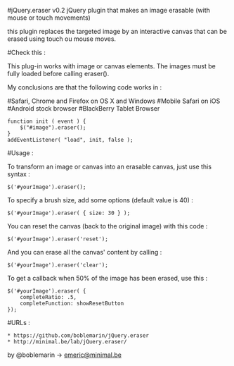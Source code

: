 #jQuery.eraser v0.2
jQuery plugin that makes an image erasable (with mouse or touch movements)

this plugin replaces the targeted image by an interactive canvas that can be erased
using touch ou mouse moves.


#Check this :

This plug-in works with image or canvas elements.
The images must be fully loaded before calling eraser().


My conclusions are that the following code works in :

#Safari, Chrome and Firefox on OS X and Windows
#Mobile Safari on iOS
#Android stock browser
#BlackBerry Tablet Browser


	function init ( event ) {
		$("#image").eraser();
	}
	addEventListener( "load", init, false );



#Usage :


To transform an image or canvas into an erasable canvas, just use this syntax :

	$('#yourImage').eraser();

	
To specify a brush size, add some options (default value is 40) :

	$('#yourImage').eraser( { size: 30 } );


You can reset the canvas (back to the original image) with this code :

	$('#yourImage').eraser('reset');


And you can erase all the canvas' content by calling :

	$('#yourImage').eraser('clear');
	
	
To get a callback when 50% of the image has been erased, use this :
	
	$('#yourImage').eraser( {
		completeRatio: .5,
		completeFunction: showResetButton
	});


	
#URLs :

	* https://github.com/boblemarin/jQuery.eraser
	* http://minimal.be/lab/jQuery.eraser/


by @boblemarin -> emeric@minimal.be